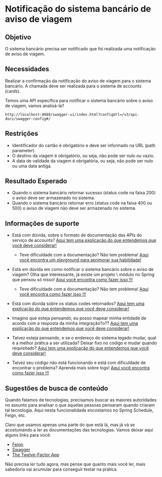 # Notificação do sistema bancário de aviso de viagem

## Objetivo

O sistema bancário precisa ser notificado que foi realizada uma notificação de aviso de viagem.

## Necessidades

Realizar a confirmação da notificação do aviso de viagem para o sistema bancário. A chamada deve ser realizada para o 
sistema de accounts (cards).

Temos uma API específica para notificar o sistema bancário sobre o aviso de viagem, vamos analisá-la?

`http://localhost:8888/swagger-ui/index.html?configUrl=/v3/api-docs/swagger-config#/`

## Restrições

- Identificador do cartão é obrigatório e deve ser informado na URL (path parameter).
- O destino da viagem é obrigatório, ou seja, não pode ser nulo ou vazio.
- A data de validade da viagem é obrigatória, ou seja, não pode ser nulo ou uma data antiga.

## Resultado Esperado

- Quando o sistema bancário retornar sucesso (status code na faixa 200) o aviso deve ser armazenado no sistema.
- Quando o sistema bancário retornar erro (status code na faixa 400 ou 500) o aviso de viagem não deve ser armazenado no sistema.

## Informações de suporte

* Está com dúvida, sobre o formato de documentação das APIs do serviço de accounts? [Aqui tem uma explicação do que entendemos que você deve considerar!](http://spec.openapis.org/oas/v3.0.3)
    
    * Teve dificuldade com a documentação? Não tem problema! [Aqui você encontra um playground para aprimorar sua habilidade!](https://editor.swagger.io/)

* Está em dúvida em como notificar o sistema bancário sobre o aviso de viagem? Olha que interessante, já existe um projeto \ 
módulo no Spring que pensou só nisso! [Aqui você encontra como fazer isso !!!](https://cloud.spring.io/spring-cloud-openfeign/2.2.x/reference/html/#spring-cloud-feign)

    * Teve dificuldade com a documentação? Não tem problema! [Aqui você encontra como fazer isso !!!](../informacao_suporte/http-client-feign.md)

* Está com dúvida sobre os status codes retornados? [Aqui tem uma explicação do que entendemos que você deve considerar!](../informacao_suporte/rest-status.md)

* Imagino que esteja pensando, eu posso mapear minha entidade de acordo com a resposta da minha integração?o?? [Aqui tem uma explicação do que entendemos que você deve considerar!](../informacao_suporte/protegemos-as-bordas-integraçoes.md)

* Talvez esteja pensando, e se o endereço do sistema legado mudar, qual é a melhor prática a ser utilizada? Deixar fixo 
no código e mudar quando requisitado? [Aqui tem uma explicação do que entendemos que você deve considerar!](../informacao_procedural/twelve-factor-config.md)

* Talvez seu código não está funcionando e está com dificuldade de encontrar o problema? Aprenda mais sobre logs! [Aqui você encontra como fazer isso !!!](../informacao_suporte/spring-logging.md)

## Sugestões de busca de conteúdo

Quando falamos de tecnologias, precisamos buscar as maiores autoridades no assunto para analisar o que aquelas pessoas 
pensaram quando criaram tal tecnologia. Aqui nesta funcionalidade encostamos no Spring Schedule, Feign, etc. 

Claro que usamos apenas uma parte do que está lá, mas já vá se acostumando a ler as documentações das tecnologias. 
Vamos deixar aqui alguns links para você:

* [Feign](https://github.com/OpenFeign/feign)
* [Swagger](https://swagger.io/)
* [The Twelve-Factor App](https://12factor.net/pt_br/)

Não precisa ler tudo agora, mas pense que quanto mais você ler, mais sabedoria vai acumular para conseguir testar na prática.
